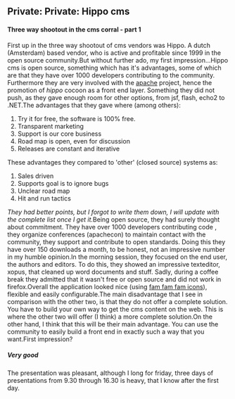 <article><h2>Private: Private: Hippo cms</h2><h4>Three way shootout in the cms corral - part 1</h4>First up in the three way shootout of cms vendors was Hippo. A dutch (Amsterdam) based vendor, who is active and profitable since 1999 in the open source community.But without further ado, my first impression...<!--more-->Hippo cms is open source, something which has it's advantages, some of which are that they have over 1000 developers contributing to the community. Furthermore they are very involved with the <a href="http://www.apache.org/">apache</a> project, hence the promotion of <em>hippo</em> cocoon as a front end layer. Something they did not push, as they gave enough room for other options, from jsf, flash, echo2 to .NET.The advantages that they gave where (among others):<ol class="advantages">	<li>Try it for free, the software is 100% free.</li>	<li>Transparent marketing</li>	<li>Support is our core business</li>	<li>Road map is open, even for discussion</li>	<li>Releases are constant and iterative</li></ol>These advantages they compared to 'other' (closed source) systems as:<ol class="disadvantages">	<li>Sales driven</li>	<li>Supports goal is to ignore bugs</li>	<li>Unclear road map</li>	<li>Hit and run tactics</li></ol><em>They had better points, but I forgot to write them down, I will update with the complete list once I get it.</em>Being open source, they had surely thought about commitment. They have over 1000 developers contributing code , they organize conferences (apachecon) to maintain contact with the community, they support and contribute to open standards. Doing this they have over 150 downloads a month, to be honest, not an impressive number in my humble opinion.In the morning session, they focused on the end user, the authors and editors. To do this, they showed an impressive texteditor, xopus, that cleaned up word documents and stuff. Sadly, during a coffee break they admitted that it wasn't free or open source and did not work in firefox.Overall the application looked nice (using <a href="http://www.famfamfam.com/">fam fam fam icons</a>), flexible and easily configurable.The main disadvantage that I see in comparison with the other two, is that they do not offer a complete solution. You have to build your own way to get the cms content on the web. This is where the other two will offer (I think) a more complete solution.On the other hand, I think that this will be their main advantage. You can use the community to easily build a front end in exactly such a way that you want.First impression?<h5>Very good</h5>The presentation was pleasant, although I long for friday, three days of presentations from 9.30 through 16.30 is heavy, that I know after the first day.</article>